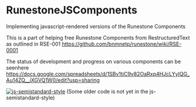 # RunestoneJSComponents
Implementing javascript-rendered versions of the Runestone Components

This is a part of helping free Runestone Components from RestructuredText as outlined in RSE-001
https://github.com/bnmnetp/runestone/wiki/RSE-0001

The status of development and progress on various components can be seenhere https://docs.google.com/spreadsheets/d/1SBv1tiC9y82OaRxp4HJcLYylQG_Au14ZQ__iXGVQ1W0/edit?usp=sharing

[![js-semistandard-style](https://cdn.rawgit.com/flet/semistandard/master/badge.svg)](https://github.com/Flet/semistandard)
(Some older code is not yet in the js-semistandard-style)
